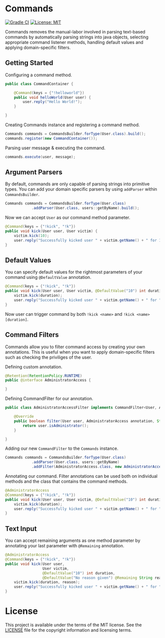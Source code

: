 # Commands
[![Gradle CI](https://github.com/klepto/Commands/workflows/ci/badge.svg)](https://github.com/klepto/Commands/actions?query=workflow%3Aci) [![License: MIT](https://img.shields.io/badge/License-MIT-green.svg)](https://github.com/klepto/Commands/blob/master/LICENSE)

Commands removes the manual-labor involved in parsing text-based commands by automatically parsing strings into java objects,
selecting appropriate command listener methods, handling default values and applying domain-specific filters.

## Getting Started
Configuring a command method.
```java
public class CommandContainer {

    @Command(keys = {"!helloworld"})
    public void helloWorld(User user) {
        user.reply("Hello World!");
    }

}
```
Creating Commands instance and registering a command method.
```java
Commands commands = CommandsBuilder.forType(User.class).build();
commands.register(new CommandContainer());
```
Parsing user message & executing the command.
```java
commands.execute(user, message);
```

## Argument Parsers
By default, commands are only capable of parsing strings into primitive types. 
You can add your domain specific parsers by using `addParser` within `CommandsBuilder`.
```java
Commands commands = CommandsBuilder.forType(User.class)
            .addParser(User.class, users::getByName).build();
```
Now we can accept `User` as our command method parameter.
```java
@Command(keys = {"!kick", "!k"})
public void kick(User user, User victim) {
    victim.kick(10);
    user.reply("Successfully kicked user " + victim.getName() + " for 10 minutes!");
}
```

## Default Values
You can specify default values for the rightmost parameters of your command using `@DefaultValue` annotation.
```java
@Command(keys = {"!kick", "!k"})
public void kick(User user, User victim, @DefaultValue("10") int duration) {
    victim.kick(duration);
    user.reply("Successfully kicked user " + victim.getName() + " for " + duration + " minutes!");
}
```

Now user can trigger command by both `!kick <name>` and `!kick <name> [duration]`.

## Command Filters
Commands allow you to filter command access by creating your own annotations. 
This is useful when you want to apply domain-specific filters such as checking the priviliges of the user.

Defining custom annotation.
```java
@Retention(RetentionPolicy.RUNTIME)
public @interface AdministratorAccess {

}
```

Defining CommandFilter for our annotation.
```java
public class AdministratorAccessFilter implements CommandFilter<User, AdministratorAccess> {

    @Override
    public boolean filter(User user, AdministratorAccess annotation, String key, List<String> arguments) {
        return user.isAdministrator();
    }

}
```

Adding our new `CommandFilter` to the `Commands` instance.
```java
Commands commands = CommandsBuilder.forType(User.class)
            .addParser(User.class, users::getByName)
            .addFilter(AdministratorAccess.class, new AdministratorAccessFilter()).build();
```
Annotating our command. Filter annotations can be used both on individual methods and the class that contains the command methods.
```java
@AdministratorAccess
@Command(keys = {"!kick", "!k"})
public void kick(User user, User victim, @DefaultValue("10") int duration) {
    victim.kick(duration);
    user.reply("Successfully kicked user " + victim.getName() + " for " + duration + " minutes!");
}
```

## Text Input
You can accept remaining arguments as one method parameter by annotating your last parameter with `@Remaining` annotation.
```java
@AdministratorAccess
@Command(keys = {"!kick", "!k"})
public void kick(User user,
                 User victim,
                 @DefaultValue("10") int duration,
                 @DefaultValue("No reason given") @Remaining String reason) {
    victim.kick(duration, reason);
    user.reply("Successfully kicked user " + victim.getName() + " for " + duration + " minutes!");
}
```

# License
This project is available under the terms of the MIT license. See the [LICENSE](https://github.com/klepto/Commands/blob/master/LICENSE) file for the copyright information and licensing terms.
